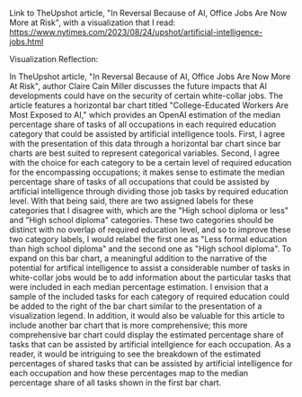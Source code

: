 Link to TheUpshot article, "In Reversal Because of AI, Office Jobs Are Now More at Risk", with a visualization that I read: https://www.nytimes.com/2023/08/24/upshot/artificial-intelligence-jobs.html

Visualization Reflection:

In TheUpshot article, "In Reversal Because of AI, Office Jobs Are Now More At Risk", author Claire Cain Miller discusses the future impacts that AI developments could have on the security of certain white-collar jobs. The article features a horizontal bar chart titled "College-Educated Workers Are Most Exposed to AI," which provides an OpenAI estimation of the median percentage share of tasks of all occupations in each required education category that could be assisted by artificial intelligence tools. First, I agree with the presentation of this data through a horizontal bar chart since bar charts are best suited to represent categorical variables. Second, I agree with the choice for each category to be a certain level of required education for the encompassing occupations; it makes sense to estimate the median percentage share of tasks of all occupations that could be assisted by artificial intelligence through dividing those job tasks by required education level. With that being said, there are two assigned labels for these categories that I disagree with, which are the "High school diploma or less" and "High school diploma" categories. These two categories should be distinct with no overlap of required education level, and so to improve these two category labels, I would relabel the first one as "Less formal education than high school diploma" and the second one as "High school diploma". To expand on this bar chart, a meaningful addition to the narrative of the potential for artifical intelligence to assist a considerable number of tasks in white-collar jobs would be to add information about the particular tasks that were included in each median percentage estimation. I envision that a sample of the included tasks for each category of required education could be added to the right of the bar chart similar to the presentation of a visualization legend. In addition, it would also be valuable for this article to include another bar chart that is more comprehensive; this more comprehensive bar chart could display the estimated percentage share of tasks that can be assisted by artificial intellgience for each occupation. As a reader, it would be intriguing to see the breakdown of the estimated percentages of shared tasks that can be assisted by artificial intelligence for each occupation and how these percentages map to the median percentage share of all tasks shown in the first bar chart.  